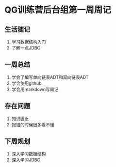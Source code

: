 # QG训练营后台组第一周周记
## 生活随记
  1. 学习数据结构入门
  2. 了解一点JDBC
## 一周总结
  1. 学会了编写单向链表ADT和双向链表ADT
  2. 学会使用github
  3. 学会用markdown写周记
## 存在问题
  1. 知识匮乏
  2. 报错的时候很多看不懂
## 下周规划
  1. 深入学习数据结构
  2. 深入学习JDBC
